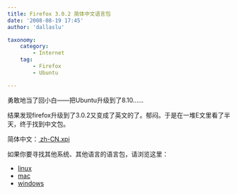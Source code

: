 ```yaml
---
title: Firefox 3.0.2 简体中文语言包
date: '2008-08-19 17:45'
author: 'dallaslu'

taxonomy:
    category:
        - Internet
    tag:
        - Firefox
        - Ubuntu

---
```

勇敢地当了回小白——把Ubuntu升级到了8.10……

结果发现firefox升级到了3.0.2又变成了英文的了。郁闷。于是在一堆E文里看了半天，终于找到中文包。

简体中文：<a href="http://ftp.mozilla.org/pub/mozilla.org/firefox/tinderbox-builds/latest-mozilla1.9.0-l10n/linux-xpi/zh-CN.xpi" target="_blank"> zh-CN.xpi</a>

如果你要寻找其他系统、其他语言的语言包，请浏览这里：

* <a href="http://ftp.mozilla.org/pub/mozilla.org/firefox/tinderbox-builds/latest-mozilla1.9.0-l10n/linux-xpi/" target="_blank">linux</a>
* <a href="http://ftp.mozilla.org/pub/mozilla.org/firefox/tinderbox-builds/latest-mozilla1.9.0-l10n/mac-xpi/" target="_blank">mac</a>
* <a href="http://ftp.mozilla.org/pub/mozilla.org/firefox/tinderbox-builds/latest-mozilla1.9.0-l10n/windows-xpi/" target="_blank">windows</a>

